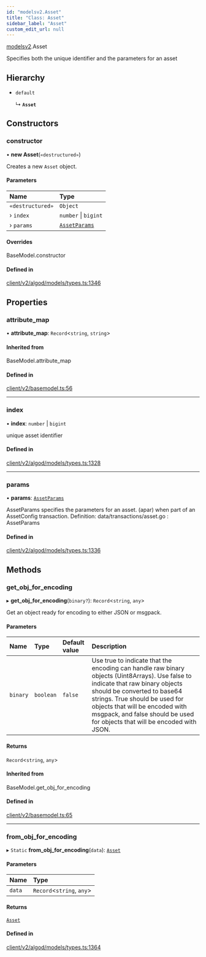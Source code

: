 ```yaml
---
id: "modelsv2.Asset"
title: "Class: Asset"
sidebar_label: "Asset"
custom_edit_url: null
---
```


[modelsv2](../namespaces/modelsv2.md).Asset

Specifies both the unique identifier and the parameters for an asset

## Hierarchy

- `default`

  ↳ **`Asset`**

## Constructors

### constructor

• **new Asset**(`«destructured»`)

Creates a new `Asset` object.

#### Parameters

| Name | Type |
| :------ | :------ |
| `«destructured»` | `Object` |
| › `index` | `number` \| `bigint` |
| › `params` | [`AssetParams`](modelsv2.AssetParams.md) |

#### Overrides

BaseModel.constructor

#### Defined in

[client/v2/algod/models/types.ts:1346](https://github.com/joe-p/js-algorand-sdk/blob/6a3021f/src/client/v2/algod/models/types.ts#L1346)

## Properties

### attribute\_map

• **attribute\_map**: `Record`<`string`, `string`\>

#### Inherited from

BaseModel.attribute\_map

#### Defined in

[client/v2/basemodel.ts:56](https://github.com/joe-p/js-algorand-sdk/blob/6a3021f/src/client/v2/basemodel.ts#L56)

___

### index

• **index**: `number` \| `bigint`

unique asset identifier

#### Defined in

[client/v2/algod/models/types.ts:1328](https://github.com/joe-p/js-algorand-sdk/blob/6a3021f/src/client/v2/algod/models/types.ts#L1328)

___

### params

• **params**: [`AssetParams`](modelsv2.AssetParams.md)

AssetParams specifies the parameters for an asset.
(apar) when part of an AssetConfig transaction.
Definition:
data/transactions/asset.go : AssetParams

#### Defined in

[client/v2/algod/models/types.ts:1336](https://github.com/joe-p/js-algorand-sdk/blob/6a3021f/src/client/v2/algod/models/types.ts#L1336)

## Methods

### get\_obj\_for\_encoding

▸ **get_obj_for_encoding**(`binary?`): `Record`<`string`, `any`\>

Get an object ready for encoding to either JSON or msgpack.

#### Parameters

| Name | Type | Default value | Description |
| :------ | :------ | :------ | :------ |
| `binary` | `boolean` | `false` | Use true to indicate that the encoding can handle raw binary objects (Uint8Arrays). Use false to indicate that raw binary objects should be converted to base64 strings. True should be used for objects that will be encoded with msgpack, and false should be used for objects that will be encoded with JSON. |

#### Returns

`Record`<`string`, `any`\>

#### Inherited from

BaseModel.get\_obj\_for\_encoding

#### Defined in

[client/v2/basemodel.ts:65](https://github.com/joe-p/js-algorand-sdk/blob/6a3021f/src/client/v2/basemodel.ts#L65)

___

### from\_obj\_for\_encoding

▸ `Static` **from_obj_for_encoding**(`data`): [`Asset`](modelsv2.Asset.md)

#### Parameters

| Name | Type |
| :------ | :------ |
| `data` | `Record`<`string`, `any`\> |

#### Returns

[`Asset`](modelsv2.Asset.md)

#### Defined in

[client/v2/algod/models/types.ts:1364](https://github.com/joe-p/js-algorand-sdk/blob/6a3021f/src/client/v2/algod/models/types.ts#L1364)
